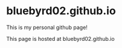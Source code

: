 # bluebyrd02.github.io
This is my personal github page!

This page is hosted at bluebyrd02.github.io
